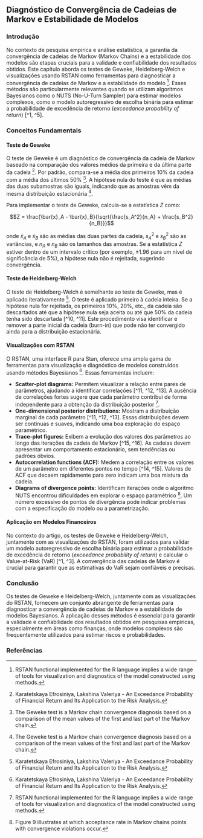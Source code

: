 ## Diagnóstico de Convergência de Cadeias de Markov e Estabilidade de Modelos

### Introdução
No contexto de pesquisa empírica e análise estatística, a garantia da convergência de cadeias de Markov (Markov Chains) e a estabilidade dos modelos são etapas cruciais para a validade e confiabilidade dos resultados obtidos. Este capítulo aborda os testes de Geweke, Heidelberg-Welch e visualizações usando RSTAN como ferramentas para diagnosticar a convergência de cadeias de Markov e a estabilidade do modelo [^11]. Esses métodos são particularmente relevantes quando se utilizam algoritmos Bayesianos como o NUTS (No-U-Turn Sampler) para estimar modelos complexos, como o modelo autoregressivo de escolha binária para estimar a probabilidade de excedência de retorno (*exceedance probability of return*) [^1, ^5].

### Conceitos Fundamentais
#### Teste de Geweke
O teste de Geweke é um diagnóstico de convergência da cadeia de Markov baseado na comparação dos valores médios da primeira e da última parte da cadeia [^1]. Por padrão, compara-se a média dos primeiros 10% da cadeia com a média dos últimos 50% [^9]. A hipótese nula do teste é que as médias das duas subamostras são iguais, indicando que as amostras vêm da mesma distribuição estacionária [^9].

Para implementar o teste de Geweke, calcula-se a estatística $Z$ como:

$$Z = \frac{\bar{x}_A - \bar{x}_B}{\sqrt{\frac{s_A^2}{n_A} + \frac{s_B^2}{n_B}}}$$

onde $\bar{x}_A$ e $\bar{x}_B$ são as médias das duas partes da cadeia, $s_A^2$ e $s_B^2$ são as variâncias, e $n_A$ e $n_B$ são os tamanhos das amostras. Se a estatística $Z$ estiver dentro de um intervalo crítico (por exemplo, ±1.96 para um nível de significância de 5%), a hipótese nula não é rejeitada, sugerindo convergência.

#### Teste de Heidelberg-Welch
O teste de Heidelberg-Welch é semelhante ao teste de Geweke, mas é aplicado iterativamente [^1]. O teste é aplicado primeiro à cadeia inteira. Se a hipótese nula for rejeitada, os primeiros 10%, 20%, etc., da cadeia são descartados até que a hipótese nula seja aceita ou até que 50% da cadeia tenha sido descartada [^10, ^11]. Este procedimento visa identificar e remover a parte inicial da cadeia (burn-in) que pode não ter convergido ainda para a distribuição estacionária.

#### Visualizações com RSTAN
O RSTAN, uma interface R para Stan, oferece uma ampla gama de ferramentas para visualização e diagnóstico de modelos construídos usando métodos Bayesianos [^1]. Essas ferramentas incluem:

*   **Scatter-plot diagrams:** Permitem visualizar a relação entre pares de parâmetros, ajudando a identificar correlações [^11, ^12, ^13]. A ausência de correlações fortes sugere que cada parâmetro contribui de forma independente para a obtenção da distribuição posterior [^11].
*   **One-dimensional posterior distributions:** Mostram a distribuição marginal de cada parâmetro [^11, ^12, ^13]. Essas distribuições devem ser contínuas e suaves, indicando uma boa exploração do espaço paramétrico.
*   **Trace-plot figures:** Exibem a evolução dos valores dos parâmetros ao longo das iterações da cadeia de Markov [^15, ^16]. As cadeias devem apresentar um comportamento estacionário, sem tendências ou padrões óbvios.
*   **Autocorrelation functions (ACF):** Medem a correlação entre os valores de um parâmetro em diferentes pontos no tempo [^14, ^15]. Valores de ACF que decaem rapidamente para zero indicam uma boa mistura da cadeia.
*   **Diagrams of divergence points:** Identificam iterações onde o algoritmo NUTS encontrou dificuldades em explorar o espaço paramétrico [^16]. Um número excessivo de pontos de divergência pode indicar problemas com a especificação do modelo ou a parametrização.

#### Aplicação em Modelos Financeiros
No contexto do artigo, os testes de Geweke e Heidelberg-Welch, juntamente com as visualizações do RSTAN, foram utilizados para validar um modelo autoregressivo de escolha binária para estimar a probabilidade de excedência de retorno (*exceedance probability of return*) e calcular o Value-at-Risk (VaR) [^1, ^3]. A convergência das cadeias de Markov é crucial para garantir que as estimativas do VaR sejam confiáveis e precisas.

### Conclusão
Os testes de Geweke e Heidelberg-Welch, juntamente com as visualizações do RSTAN, fornecem um conjunto abrangente de ferramentas para diagnosticar a convergência de cadeias de Markov e a estabilidade de modelos Bayesianos. A aplicação desses métodos é essencial para garantir a validade e confiabilidade dos resultados obtidos em pesquisas empíricas, especialmente em áreas como finanças, onde modelos complexos são frequentemente utilizados para estimar riscos e probabilidades.

### Referências
[^1]: Karatetskaya Efrosiniya, Lakshina Valeriya - An Exceedance Probability of Financial Return and Its Application to the Risk Analysis.
[^3]: Taylor16 proposed an autoregressive binary choice model to evaluate the exceedance probability of different thresholds by adding the indicator function to determine separately logistic function on the interval [0;0.5] for negative thresholds, and on the interval [0.5;1] - for positive ones.
[^5]: Bayesian algorithms are used as an alternative solution.
[^9]: The Geweke test is a Markov chain convergence diagnosis based on a comparison of the mean values of the first and last part of the Markov chain.
[^10]: The functionality of this test is similar to the Geweke test, but here the test is applied first to the whole chain, then if the null hypothesis is rejected (similarly to the previous test), then the first 10%, 20% of the chain are consistently dropped until the null hypothesis is accepted or 50% is dropped (Heidelberger83).
[^11]: RSTAN functional implemented for the R language implies a wide range of tools for visualization and diagnostics of the model constructed using methods.
[^12]: Figures 3, 4, 5 show scatter-plot diagrams and one-dimensional posterior distributions of model parameters.
[^13]: Figure reffig:G14 depicts not scatter-plot diagrams, but only lines of posterior density level, also containing cross-correlation information.
[^14]: The next important step in the analysis is autocorrelation functions (ACF) (see figure 7).
[^15]: Next, it is necessary to evaluate the trace-plot figures for iterations after the warm-up period (when the sampled values are under the strong influence of the starting ones and do not reach the required trajectory).
[^16]: Figure 9 illustrates at which acceptance rate in Markov chains points with convergence violations occur.
<!-- END -->